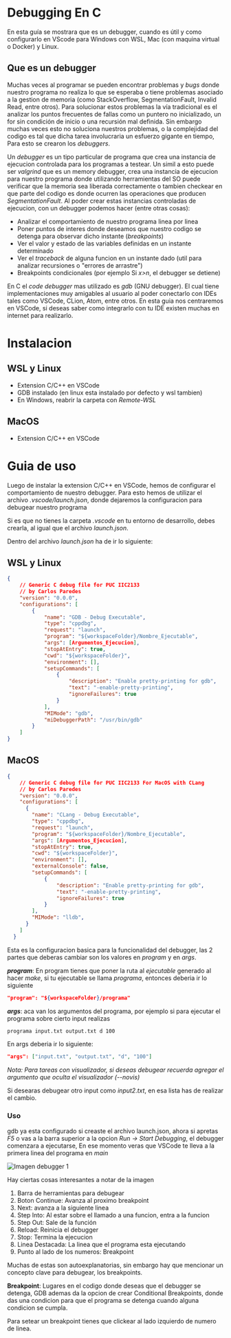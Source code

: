 # Debugging En C

En esta guía se mostrara que es un debugger, cuando es útil y como configurarlo en VScode para Windows con WSL, Mac (con maquina virtual o Docker) y Linux.

## Que es un debugger

Muchas veces al programar se pueden encontrar problemas  y *bugs* donde nuestro programa no realiza lo que se esperaba o tiene problemas asociado a la gestion de memoria (como StackOverflow, SegmentationFault, Invalid Read, entre otros).
Para solucionar estos problemas la vía tradicional es el analizar los puntos frecuentes de fallas como un puntero no inicializado, un for sin condición de inicio o una recursión mal definida. Sin embargo muchas veces esto no soluciona nuestros problemas, o la complejidad del codigo es tal que dicha tarea involucraria un esfuerzo gigante en tiempo, Para esto se crearon los *debuggers*.

Un *debugger* es un tipo particular de programa que crea una instancia de ejecucion controlada para los programas a testear. Un simil a esto puede ser *valgrind* que es un memory debugger, crea una instancia de ejecucion para nuestro programa donde utilizando herramientas del SO puede verificar que la memoria sea liberada correctamente o tambien checkear en que parte del codigo es donde ocurren las operaciones que producen *SegmentationFault*.
Al poder crear estas instancias controladas de ejecucion, con un debugger podemos hacer (entre otras cosas):

- Analizar el comportamiento de nuestro programa linea por linea
- Poner puntos de interes donde deseamos que nuestro codigo se detenga para observar dicho instante (*breakpoints*)
- Ver el valor y estado de las variables definidas en un instante determinado
- Ver el *traceback* de alguna funcion en un instante dado (util para analizar recursiones o "errores de arrastre")
- Breakpoints condicionales (por ejemplo Si *x>n*, el debugger se detiene)

En C el *code debugger* mas utilizado es *gdb* (GNU debugger). El cual tiene implementaciones muy amigables al usuario al poder conectarlo con IDEs tales como VSCode, CLion, Atom, entre otros. En esta guia nos centraremos en VSCode, si deseas saber como integrarlo con tu IDE existen muchas en internet para realizarlo.

# Instalacion

## WSL y Linux

- Extension C/C++ en VSCode
- GDB instalado (en linux esta instalado por defecto y wsl tambien)
- En Windows, reabrir la carpeta con *Remote-WSL*

## MacOS

- Extension C/C++ en VSCode

# Guia de uso

Luego de instalar la extension C/C++ en VSCode, hemos de configurar el comportamiento de nuestro debugger. Para esto hemos de utilizar el archivo *.vscode/launch.json*, donde dejaremos la configuracion para debugear nuestro programa

Si es que no tienes la carpeta *.vscode* en tu entorno de desarrollo, debes crearla, al igual que el archivo *launch.json*.

Dentro del archivo *launch.json* ha de ir lo siguiente:

## WSL y Linux

```json
{
    // Generic C debug file for PUC IIC2133
    // by Carlos Paredes
    "version": "0.0.0",
    "configurations": [
        {
            "name": "GDB - Debug Executable",
            "type": "cppdbg",
            "request": "launch",
            "program": "${workspaceFolder}/Nombre_Ejecutable",
            "args": [Argumentos_Ejecucion],
            "stopAtEntry": true,
            "cwd": "${workspaceFolder}",
            "environment": [],
            "setupCommands": [
                {
                    "description": "Enable pretty-printing for gdb",
                    "text": "-enable-pretty-printing",
                    "ignoreFailures": true
                }
            ],
            "MIMode": "gdb",
            "miDebuggerPath": "/usr/bin/gdb"
        }
    ]
}
```

## MacOS

```json
{
    // Generic C debug file for PUC IIC2133 For MacOS with CLang
    // by Carlos Paredes
    "version": "0.0.0",
    "configurations": [
      {
        "name": "CLang - Debug Executable",
        "type": "cppdbg",
        "request": "launch",
        "program": "${workspaceFolder}/Nombre_Ejecutable",
        "args": [Argumentos_Ejecucion],
        "stopAtEntry": true,
        "cwd": "${workspaceFolder}",
        "environment": [],
        "externalConsole": false,
        "setupCommands": [
            {
                "description": "Enable pretty-printing for gdb",
                "text": "-enable-pretty-printing",
                "ignoreFailures": true
            }
        ],
        "MIMode": "lldb",
      }
    ]
  }
```

Esta es la configuracion basica para la funcionalidad del debugger, las 2 partes que deberas cambiar son los valores en *program* y en *args*.

***program***: En program tienes que poner la ruta al *ejecutable* generado al hacer *make*, si tu ejecutable se llama *programa*, entonces deberia ir lo siguiente

```json
"program": "${workspaceFolder}/programa"
```

***args***: aca van los argumentos del programa, por ejemplo si para ejecutar el programa sobre cierto input realizas

``` sh
programa input.txt output.txt d 100
```

En args deberia ir lo siguiente:

```json
"args": ["input.txt", "output.txt", "d", "100"]
```

*Nota: Para tareas con visualizador, si deseas debugear recuerda agregar el argumento que oculta el visualizador (--novis)*

Si desearas debugear otro input como *input2.txt*, en esa lista has de realizar el cambio.

### Uso

gdb ya esta configurado si creaste el archivo launch.json, ahora si apretas *F5* o vas a la barra superior a la opcion *Run -> Start Debugging*, el debugger comenzara a ejecutarse, En ese momento veras que VSCode te lleva a la primera linea del programa en *main*

![Imagen debugger 1](img/1.png)

Hay ciertas cosas interesantes a notar de la imagen

   1. Barra de herramientas para debugear
   2. Boton Continue: Avanza al proximo breakpoint
   3. Next: avanza a la siguiente linea
   4. Step Into: Al estar sobre el llamado a una funcion, entra a la funcion
   5. Step Out: Sale de la función
   6. Reload: Reinicia el debugger
   7. Stop: Termina la ejecucion
   8. Linea Destacada: La linea que el programa esta ejecutando
   9. Punto al lado de los numeros: Breakpoint

Muchas de estas son autoexplanatorias, sin embargo hay que mencionar un concepto clave para debugear, los breakpoints.

**Breakpoint**: Lugares en el codigo donde deseas que el debugger se detenga, GDB ademas da la opcion de crear Conditional Breakpoints, donde das una condicion para que el programa se detenga cuando alguna condicion se cumpla.

Para setear un breakpoint tienes que clickear al lado izquierdo de numero de linea.